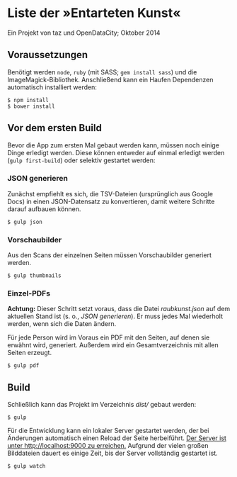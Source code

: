 # Liste der »Entarteten Kunst«

Ein Projekt von taz und OpenDataCity; Oktober 2014


## Voraussetzungen

Benötigt werden `node`, `ruby` (mit SASS; `gem install sass`) und die ImageMagick-Bibliothek. Anschließend kann ein Haufen Dependenzen automatisch installiert werden:

    $ npm install
    $ bower install

## Vor dem ersten Build

Bevor die App zum ersten Mal gebaut werden kann, müssen noch einige Dinge erledigt werden. Diese können entweder auf einmal erledigt werden (`gulp first-build`) oder selektiv gestartet werden:

### JSON generieren

Zunächst empfiehlt es sich, die TSV-Dateien (ursprünglich aus Google Docs) in einen JSON-Datensatz zu konvertieren, damit weitere Schritte darauf aufbauen können.

    $ gulp json

### Vorschaubilder

Aus den Scans der einzelnen Seiten müssen Vorschaubilder generiert werden.

    $ gulp thumbnails

### Einzel-PDFs

**Achtung:** Dieser Schritt setzt voraus, dass die Datei _raubkunst.json_ auf dem aktuellen Stand ist (s. o., _JSON generieren_). Er muss jedes Mal wiederholt werden, wenn sich die Daten ändern.

Für jede Person wird im Voraus ein PDF mit den Seiten, auf denen sie erwähnt wird, generiert. Außerdem wird ein Gesamtverzeichnis mit allen Seiten erzeugt.

    $ gulp pdf

## Build

Schließlich kann das Projekt im Verzeichnis _dist/_ gebaut werden:

    $ gulp

Für die Entwicklung kann ein lokaler Server gestartet werden, der bei Änderungen automatisch einen Reload der Seite herbeiführt. [Der Server ist unter http://localhost:9000 zu erreichen.](http://localhost:9000/) Aufgrund der vielen großen Bilddateien dauert es einige Zeit, bis der Server vollständig gestartet ist.

    $ gulp watch
